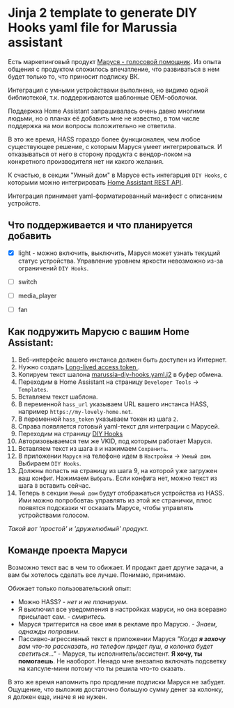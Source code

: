 # Jinja 2 template to generate DIY Hooks yaml file for Marussia assistant

Есть маркетинговый продукт [Маруся - голосовой помощник](https://marusia.mail.ru/). Из опыта общения с продуктом сложилось впечатление, что развиваться в нем будет только то, что приносит подписку ВК.

Интеграция с умными устройствами выполнена, но видимо одной библиотекой, т.к. поддерживаются шаблонные OEM-оболочки.

Поддержка Home Assistant запрашивалась очень давно многими людьми, но о планах её добавить мне не известно, в том числе поддержка на мои вопросы положительно не ответила.

В это же время, HASS гораздо более функционален, чем любое существующее решение, с которым Маруся умеет интегрироваться. И отказываться от него в сторону продукта с вендор-локом на конкретного производителя нет ни какого желания.

К счастью, в секции "Умный дом" в Марусе есть интегарция `DIY Hooks`, с которыми можно интегрировать [Home Assistant REST API](https://developers.home-assistant.io/docs/api/rest/).

Интеграция принимает yaml-форматированный манифест с описанием устройств.

## Что поддерживается и что планируется добавить

- [x] light - можно включить, выключить, Маруся может узнать текущий статус устройства. Управление уровнем яркости невозможно из-за ограничений `DIY Hooks`.
- [ ] switch
- [ ] media_player
- [ ] fan


## Как подружить Марусю с вашим Home Assistant:
1. Веб-интерфейс вашего инстанса должен быть доступен из Интернет.
2. Нужно создать [Long-lived access token
](https://developers.home-assistant.io/docs/auth_api/#long-lived-access-token).
3. Копируем текст шалона [marussia-diy-hooks.yaml.j2](marussia-diy-hooks.yaml.j2) в буфер обмена.
4. Переходим в Home Assistant на страницу `Developer Tools` -> `Templates`.
5. Вставляем текст шаблона.
6. В переменной `hass_url` указываем URL вашего инстанса HASS, например `https://my-lovely-home.net`.
7. В переменной `hass_token` указываем токен из шага `2`.
8. Справа появляется готовый yaml-текст для интеграции с Марусей.
9. Переходим на страницу [DIY Hooks](https://vc.go.mail.ru.j2/smarthouse/diy/)
10. Авторизовываемся тем же VKID, под которым работает Маруся.
11. Вставляем текст из шага `8` и нажимаем `Сохранить`.
12. В приложении `Маруся` на телефоне идем в `Настройки` -> `Умный дом`. Выбираем `DIY Hooks`.
13. Должны попасть на страницу из шага 9, на которой уже загружен ваш конфиг. Нажимаем `Выбрать`. Если конфига нет, можно текст из шага `8` вставить сейчас.
14. Теперь в секции `Умный дом` будут отображаться устройства из HASS. Ими можно попробовтаь управлять из этой же странички, плюс появятся подсказки чт осказать Марусе, чтобы управлять устройствами голосом.

_Такой вот 'простой' и 'дружелюбный' продукт._

## Команде проекта Маруси

Возможно текст вас в чем то обижает. И продакт дает другие задачи, а вам бы хотелось сделать все лучше. Понимаю, принимаю.

Обижает только пользовательский опыт:
- Можно HASS? - _нет и не планируем._
- Я выключил все уведомления в настройках маруси, но она всеравно присылает сам. - _смиритесь._
- Маруся триггерится на свое имя в рекламе про Марусю. - _Знаем, однажды поправим._
- Пассивно-агрессивный текст в приложении Маруся _"Когда **я захочу** вам что-то рассказать, на телефон придет пуш, а колонка будет светиться..."_ - Маруся, ты исполнитель/ассистент. **Я хочу, ты помогаешь**. Не наоборот. Ненадо мне внезапно включать подсветку на капсуле-мини потому что ты решила что-то сказать.

В это же время напомнить про продление подписки Маруся не забудет. Ощущение, что выложив достаточно большую сумму денег за колонку, я должен еще, иначе я не нужен.
